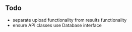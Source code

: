 ## Todo

- separate upload functionality from results functionality
- ensure API classes use Database interface
